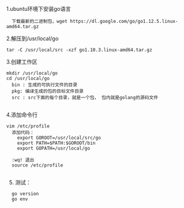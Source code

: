 1.ubuntu环境下安装go语言
```
  下载最新的二进制包，wget https://dl.google.com/go/go1.12.5.linux-amd64.tar.gz
```
  
  2.解压到/usr/local/go
  ```
  tar -C /usr/local/src -xzf go1.10.3.linux-amd64.tar.gz
  ```
  
  3.创建工作区
  ```
  mkdir /usr/local/go
  cd /usr/local/go
    bin : 生成的可执行文件的目录
    pkg: 编译生成的包的目标文件目录
    src : src下面的每个目录，就是一个包， 包内就是golang的源码文件
    
  ```
  
  4.添加命令行
  ```
  vim /etc/profile
    添加代码：
      export GOROOT=/usr/local/src/go
      export PATH=$PATH:$GOROOT/bin
      export GOPATH=/usr/local/go
      
    :wq! 退出
    source /etc/profile
    
  ```
    
  5. 测试：
  ```
    go version
    go env
  ```
